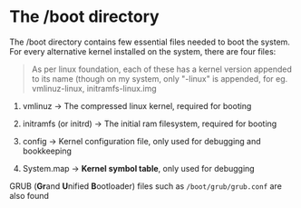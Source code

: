 # The /boot directory

The /boot directory contains few essential files needed to boot the system.
For every alternative kernel installed on the system, there are four files:

> As per linux foundation, each of these has a kernel version appended to its name (though on my system, only "-linux" is appended, for eg. vmlinuz-linux, initramfs-linux.img

1. vmlinuz -> The compressed linux kernel, required for booting
2. initramfs (or initrd) -> The initial ram filesystem, required for booting

3. config -> Kernel configuration file, only used for debugging and bookkeeping
4. System.map -> **Kernel symbol table**, only used for debugging

GRUB (**Gr**and **U**nified **B**ootloader) files such as `/boot/grub/grub.conf` are also found

